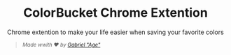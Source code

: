 <h1 align="center" style="border:none;">
ColorBucket Chrome Extention
</h1>

<p align="center">
Chrome extention to make your life easier when saving your favorite colors
</p>

> <small>*Made wwith ❤️ by <a href="https://github.com/Agezao">Gabriel "Age"</a>*</small>
